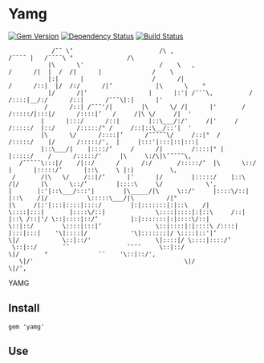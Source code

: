 # Yamg
[![Gem Version](https://badge.fury.io/rb/yamg.png)](http://badge.fury.io/rb/yamg)
[![Dependency Status](https://gemnasium.com/nofxx/yamg.svg)](https://gemnasium.com/nofxx/yamg)
[![Build Status](https://travis-ci.org/nofxx/yamg.png?branch=master)](https://travis-ci.org/nofxx/yamg)


                /¯¯ \‘                        /\ ‚                          /¯¯¯¯ |   /¯¯¯¯\ °               /\
               |\      \'                     /    \   ‚                    /      /|  |  /  /|      |              /    \
               |:|      |                   /      /|                     /      /::|  |/  /:/      /|‘            |\      \    °
               |/      /|‘                 |      |:'| /¯¯¯\‚          /      /::::|__/:/      /::|      /¯¯¯\|:|      |'
              /      /::| /¯¯¯'/|        |\      \/ /|      |'       /      /:::::/|:::|/      /::::|‘   /     /|\ \/     /|  '
             |      |:::/      /::|        |::\___/:/'     /|'     /      /:::::/  |::/      /:::::/° /     /::|::\__/::'|  '
             |\      \/      /::::|‘      /¯¯¯¯¯\/     /::|°  /      /:::::/    |/      /:::::/'‚  |     |:::'|:::|::|:::|
             |::\___/|    |::::/‘     /      /|        /::::|° |      |:::::/    /      /:::::/'     |\     \:/\|\¯¯¯¯¯\‚
       /¯¯¯¯¯\:::|/    /|::/      /      /:/       /:::::/‘  |\      \::/     |      |:::::/‘      |::\     \ |:|          \‚
     /       /|\   \/    /::|/‘      |'      |/        |:::::/    |::\    /|/      |\      \::/‘        |::::\     \/            \'‚
    |       |:'|::\___/:::'|        |\_____/|\     \::/'     |::::\/::|       |::\    /|/           \:::::\___/|\         /|°
    |\     /|:'|:::|::::|::::/        |:|:::::::|:|::\    /|       \::::|:::|       |::::\/::|              \::::|::::|:|::\     /::|
    |::\ /::|'/ \::|::::|::/‘         |:|:::::::|:|::::\/::|         \::|::/        \::::|:::|‘               \::|::::|:|::::\ /::::|
    |:::|:::|    '\|::::|/            '\|:::::::|/ \::::|::'|‘          \|/            \::|::/'                  \|::::|/ \::::|::::/‘
     \::|::/       ¯¯                ¯¯¯¯     \::|::/                            \|/       °              ¯¯    '\::|::/'‚
       \|/'                                          \|/                                                                 \|/'‚




YAMG

## Install

    gem 'yamg'


## Use
